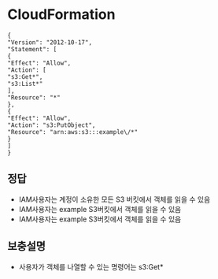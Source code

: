 # CloudFormation

```
{
"Version": "2012-10-17",
"Statement": [
{
"Effect": "Allow",
"Action": [
"s3:Get*",
"s3:List*"
],
"Resource": "*"
},
{
"Effect": "Allow",
"Action": "s3:PutObject",
"Resource": "arn:aws:s3:::example\/*"
}
]
}
```

## 정답
- IAM사용자는 계정이 소유한 모든 S3 버킷에서 객체를 읽을 수 있음
- IAM사용자는 example S3버킷에서 객체를 읽을 수 있음
- IAM사용자는 example S3버킷에서 객체를 읽을 수 있음


## 보충설명
- 사용자가 객체를 나열할 수 있는 명령어는 s3:Get*